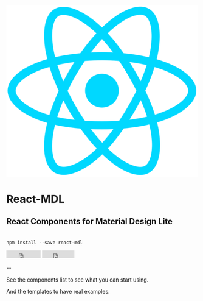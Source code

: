 <div class="center">

![react logo](./react.svg)

# React-MDL
## React Components for Material Design Lite

<pre><code>
npm install --save react-mdl
</code></pre>

<iframe src="https://ghbtns.com/github-btn.html?user=tleunen&repo=react-mdl&type=star&count=true" frameborder="0" scrolling="0" width="90px" height="20px"></iframe>
<iframe src="https://ghbtns.com/github-btn.html?user=tleunen&repo=react-mdl&type=fork&count=true" frameborder="0" scrolling="0" width="85px" height="20px"></iframe>

--

See the components list to see what you can start using.

And the templates to have real examples.

</div>

